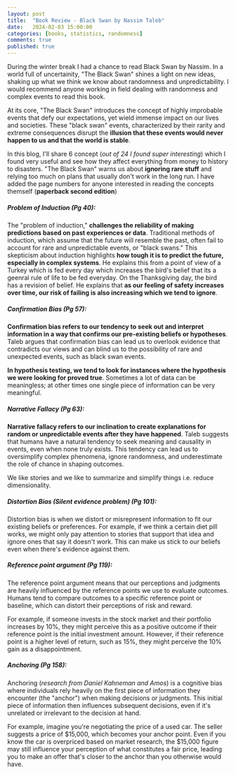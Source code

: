 ```yaml
---
layout: post
title:  "Book Review - Black Swan by Nassim Taleb"
date:   2024-02-03 15:00:00
categories: [books, statistics, randomness]
comments: true
published: true
---
```

During the winter break I had a chance to read Black Swan by Nassim. In a world full of uncertainity, "The Black Swan" shines a light on new ideas, shaking up what we think we know about randomness and unpredictability. I would recommend anyone working in field dealing with randomness and complex events to read this book. 

<!--more-->
At its core, "The Black Swan" introduces the concept of highly improbable events that defy our expectations, yet wield immense impact on our lives and societies. These "black swan" events, characterized by their rarity and extreme consequences disrupt the **illusion that these events would never happen to us and that the world is stable**.

In this blog, I'll share 6 concept (_out of 24 I found super interesting_) which I found very useful and see how they affect everything from money to history to disasters. "The Black Swan" warns us about **ignoring rare stuff** and relying too much on plans that usually don't work in the long run. I have added the page numbers for anyone interested in reading the concepts themself (__paperback second edition__)

##### Problem of Induction (Pg 40): 
The "problem of induction," **challenges the reliability of making predictions based on past experiences or data**. Traditional methods of induction, which assume that the future will resemble the past, often fail to account for rare and unpredictable events, or "black swans." This skepticism about induction highlights **how tough it is to predict the future, especially in complex systems**. He explains this from a point of view of a Turkey which is fed every day which increases the bird's belief that its a geenral rule of life to be fed everyday. On the Thanksgiving day, the bird has a revision of belief. He explains that **as our feeling of safety increases over time, our risk of failing is also increasing which we tend to ignore**.

##### Confirmation Bias (Pg 57): 
**Confirmation bias refers to our tendency to seek out and interpret information in a way that confirms our pre-existing beliefs or hypotheses**. Taleb argues that confirmation bias can lead us to overlook evidence that contradicts our views and can blind us to the possibility of rare and unexpected events, such as black swan events.

**In hypothesis testing, we tend to look for instances where the hypothesis we were looking for proved true**. Sometimes a lot of data can be meaningless; at other times one single piece of information can be very meaningful.

##### Narrative Fallacy (Pg 63): 
**Narrative fallacy refers to our inclination to create explanations for random or unpredictable events after they have happened**. Taleb suggests that humans have a natural tendency to seek meaning and causality in events, even when none truly exists. This tendency can lead us to oversimplify complex phenomena, ignore randomness, and underestimate the role of chance in shaping outcomes. 

We like stories and we like to summarize and simplify things i.e. reduce dimensionality.

##### Distortion Bias (Silent evidence problem) (Pg 101): 
Distortion bias is when we distort or misrepresent information to fit our existing beliefs or preferences. For example, if we think a certain diet pill works, we might only pay attention to stories that support that idea and ignore ones that say it doesn't work. This can make us stick to our beliefs even when there's evidence against them.

##### Reference point argument (Pg 119): 
The reference point argument means that our perceptions and judgments are heavily influenced by the reference points we use to evaluate outcomes. Humans tend to compare outcomes to a specific reference point or baseline, which can distort their perceptions of risk and reward.

For example, if someone invests in the stock market and their portfolio increases by 10%, they might perceive this as a positive outcome if their reference point is the initial investment amount. However, if their reference point is a higher level of return, such as 15%, they might perceive the 10% gain as a disappointment.

##### Anchoring (Pg 158):
Anchoring (_research from Daniel Kahneman and Amos_) is a cognitive bias where individuals rely heavily on the first piece of information they encounter (the "anchor") when making decisions or judgments. This initial piece of information then influences subsequent decisions, even if it's unrelated or irrelevant to the decision at hand.

For example, imagine you're negotiating the price of a used car. The seller suggests a price of $15,000, which becomes your anchor point. Even if you know the car is overpriced based on market research, the $15,000 figure may still influence your perception of what constitutes a fair price, leading you to make an offer that's closer to the anchor than you otherwise would have.